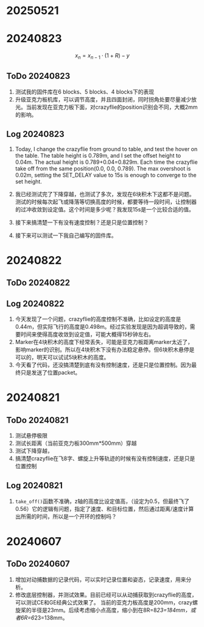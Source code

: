 # 20250521



# 20240823

$$ x_n = x_{n-1} \cdot (1 + R) - y $$

## ToDo 20240823

1. 测试我的固件库在6 blocks、5 blocks、4 blocks下的表现
2. 升级亚克力板机库，可以调节高度，并且四面封闭，同时拐角处要尽量减少放光。当前发现在亚克力板下面，对crazyflie的position识别会不同，大概2mm的影响。

## Log 20240823

1. Today, I change the crazyflie from ground to table, and test the hover on the table. The table height is 0.789m, and I set the offset height to 0.04m. The actual height is 0.789+0.04=0.829m. Each time the crazyflie take off from the same position(0.0, 0.0, 0.789). The max overshoot is 0.02m, setting the SET_DELAY value to 15s is enough to converge to the set height.
2.  我已经测试完了下降穿越，也测试了多次，发现在6块积木下这都不是问题。测试的时候每次起飞或降落等切换高度的时候，都要等待一段时间，让控制器的过冲收敛到设定值。这个时间是多少呢？我发现15s是一个比较合适的值。
3. 接下来搞清楚一下有没有速度控制？还是只是位置控制？

4. 接下来可以测试一下我自己编写的固件库。


# 20240822

## ToDo 20240822

## Log 20240822

1. 今天发现了一个问题，crazyflie的高度控制不准确，比如设定的高度是0.44m，但实际飞行的高度是0.498m。经过实验发现是因为超调导致的，需要时间来使得高度收敛到设定值，可能大概得15秒钟左右。
2. Marker在4块积木的高度下经常丢失，可能是亚克力板距离marker太近了，影响marker的识别。所以在4块积木下没有办法稳定悬停。但6块积木悬停是可以的，明天可以试试5块积木的高度。
3. 今天看了代码，还没搞清楚到底有没有控制速度，还是只是位置控制。因为最终只是发送了位置packet。

# 20240821

## ToDo 20240821

1. 测试悬停极限
2. 测试长距离（当前亚克力板300mm*500mm）穿越
3. 测试下降穿越，
4. 搞清楚crazyflie在飞8字、螺旋上升等轨迹的时候有没有控制速度，还是只是位置控制

## Log 20240821

1. `take_off()`函数不准确，z轴的高度比设定值高，（设定为0.5，但最终飞了0.56）它的逻辑有问题，指定了速度、和目标位置，然后通过距离/速度计算出所需的时间，所以是一个开环的控制吗？

# 20240607

## ToDo 20240607

1. 增加对动捕数据的记录代码，可以实时记录位置和姿态，记录速度，用来分析。
2. 修改底层控制器，并测试效果。目前已经可以从动捕获取到crazyflie的高度，可以测试CE和GE经典公式效果了。
当前的亚克力板高度是200mm，crazy螺旋桨的半径是23mm。后续考虑缩小点高度，缩小到在8R=8*23=184mm，或者6R=6*23=138mm。
